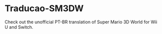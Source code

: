 ﻿# Traducao-SM3DW

Check out the unofficial PT-BR translation of Super Mario 3D World for Wii U and Switch.
